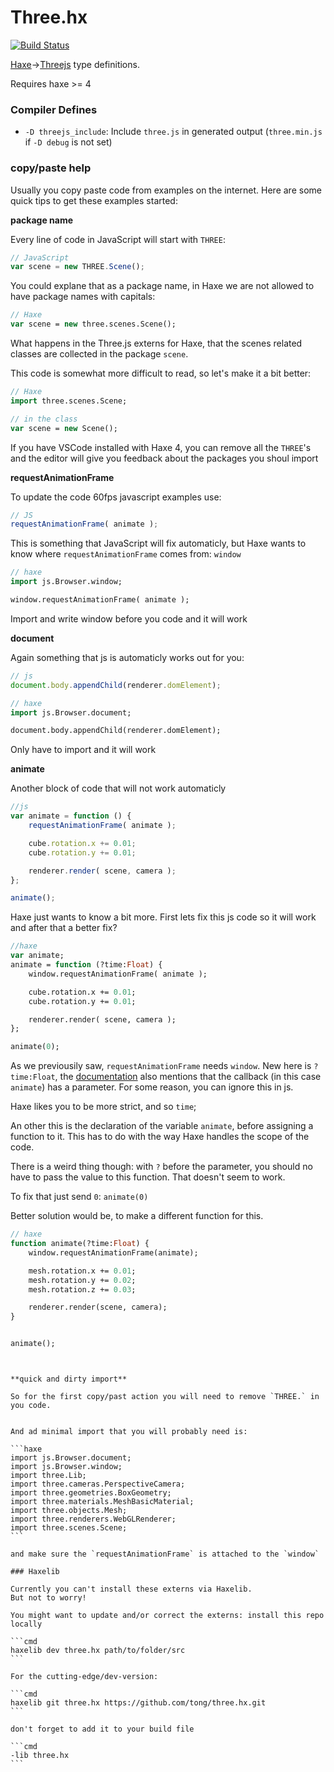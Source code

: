 
# Three.hx

[![Build Status](https://travis-ci.org/tong/three.hx.svg?branch=master)](https://travis-ci.org/tong/three.hx)

[Haxe](https://haxe.org/)→[Threejs](http://threejs.org/) type definitions.

Requires haxe >= 4

### Compiler Defines

* `-D threejs_include`: Include `three.js` in generated output (`three.min.js` if `-D debug` is not set)


### copy/paste help

Usually you copy paste code from examples on the internet.
Here are some quick tips to get these examples started:

**package name**

Every line of code in JavaScript will start with `THREE`:

```js
// JavaScript
var scene = new THREE.Scene();
```

You could explane that as a package name, in Haxe we are not allowed to have package names with capitals:

```haxe
// Haxe
var scene = new three.scenes.Scene();
```

What happens in the Three.js externs for Haxe, that the scenes related classes are collected in the package `scene`.

This code is somewhat more difficult to read, so let's make it a bit better:



```haxe
// Haxe
import three.scenes.Scene;

// in the class
var scene = new Scene();
```

If you have VSCode installed with Haxe 4, you can remove all the `THREE`'s and the editor will give you feedback about the packages you shoul import



**requestAnimationFrame**

To update the code 60fps javascript examples use:

```js
// JS
requestAnimationFrame( animate );
```

This is something that JavaScript will fix automaticly, but Haxe wants to know where `requestAnimationFrame` comes from: `window`

```haxe
// haxe
import js.Browser.window;

window.requestAnimationFrame( animate );
```

Import and write window before you code and it will work



**document**

Again something that js is automaticly works out for you:

```js
// js
document.body.appendChild(renderer.domElement);
```

```haxe
// haxe
import js.Browser.document;

document.body.appendChild(renderer.domElement);
```

Only have to import and it will work


**animate**

Another block of code that will not work automaticly


```js
//js
var animate = function () {
	requestAnimationFrame( animate );

	cube.rotation.x += 0.01;
	cube.rotation.y += 0.01;

	renderer.render( scene, camera );
};

animate();
````

Haxe just wants to know a bit more.
First lets fix this js code so it will work and after that a better fix?

```haxe
//haxe
var animate;
animate = function (?time:Float) {
	window.requestAnimationFrame( animate );

	cube.rotation.x += 0.01;
	cube.rotation.y += 0.01;

	renderer.render( scene, camera );
};

animate(0);
````

As we previousily saw, `requestAnimationFrame` needs `window`.
New here is `?time:Float`, the [documentation](https://developer.mozilla.org/en-US/docs/Web/API/window/requestAnimationFrame) also mentions that the callback (in this case `animate`) has a parameter. For some reason, you can ignore this in js.

Haxe likes you to be more strict, and so `time`;

An other this is the declaration of the variable `animate`, before assigning a function to it. This has to do with the way Haxe handles the scope of the code.

There is a weird thing though: with `?` before the parameter, you should no have to pass the value to this function. That doesn't seem to work.

To fix that just send `0`: `animate(0)`



Better solution would be, to make a different function for this.

```haxe
// haxe
function animate(?time:Float) {
	window.requestAnimationFrame(animate);

	mesh.rotation.x += 0.01;
	mesh.rotation.y += 0.02;
	mesh.rotation.z += 0.03;

	renderer.render(scene, camera);
}


animate();
```






``````


**quick and dirty import**

So for the first copy/past action you will need to remove `THREE.` in you code.


And ad minimal import that you will probably need is:

```haxe
import js.Browser.document;
import js.Browser.window;
import three.Lib;
import three.cameras.PerspectiveCamera;
import three.geometries.BoxGeometry;
import three.materials.MeshBasicMaterial;
import three.objects.Mesh;
import three.renderers.WebGLRenderer;
import three.scenes.Scene;
```

and make sure the `requestAnimationFrame` is attached to the `window`

### Haxelib

Currently you can't install these externs via Haxelib.
But not to worry!

You might want to update and/or correct the externs: install this repo locally

```cmd
haxelib dev three.hx path/to/folder/src
```

For the cutting-edge/dev-version:

```cmd
haxelib git three.hx https://github.com/tong/three.hx.git
```

don't forget to add it to your build file

```cmd
-lib three.hx
```

